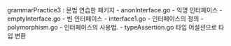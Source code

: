 grammarPractice3 : 문법 연습한 패키지
	- anonInterface.go
		- 익명 인터페이스
	- emptyInterface.go
		- 빈 인터페이스
	- interface1.go
		- 인터페이스의 정의
	- polymorphism.go
		- 인터페이스의 사용법.
	- typeAssertion.go
		타입 어설션으로 타입 변환